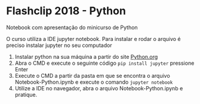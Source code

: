 # Flashclip 2018 - Python
Notebook com apresentação do minicurso de Python

O curso utiliza a IDE jupyter notebook. Para instalar e rodar o arquivo é preciso instalar jupyter no seu computador

1. Instalar python na sua máquina a partir do site [Python.org](https://www.python.org/)
2. Abra o CMD e execute o seguinte código `pip install jupyter` pressione Enter
3. Execute o CMD a partir da pasta em que se encontra o arquivo Notebook-Python.ipynb e execute o comando `jupyter notebook`
4. Utilize a IDE no navegador, abra o arquivo Notebook-Python.ipynb e pratique.


